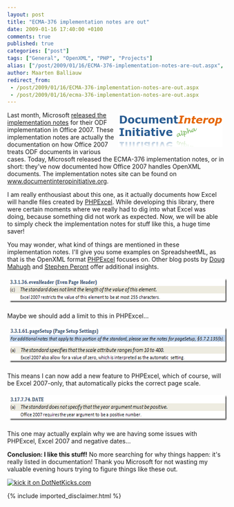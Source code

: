 ```yaml
---
layout: post
title: "ECMA-376 implementation notes are out"
date: 2009-01-16 17:40:00 +0100
comments: true
published: true
categories: ["post"]
tags: ["General", "OpenXML", "PHP", "Projects"]
alias: ["/post/2009/01/16/ECMA-376-implementation-notes-are-out.aspx", "/post/2009/01/16/ecma-376-implementation-notes-are-out.aspx"]
author: Maarten Balliauw
redirect_from:
 - /post/2009/01/16/ECMA-376-implementation-notes-are-out.aspx
 - /post/2009/01/16/ecma-376-implementation-notes-are-out.aspx
---
```

<p>
<img style="margin: 5px; border: 0px" src="/images/WindowsLiveWriter/ECMA376implementationnotesareout_950B/image_3bc0ec8d-6122-4010-99ec-c652cbf3822a.png" border="0" alt="Document Interop Initiative" width="242" height="78" align="right" /> Last month, Microsoft <a href="/post/2008/12/16/Microsoft-launches-Implementation-Notes-(for-ODF).aspx" target="_blank">released the implementation notes</a> for their ODF implementation in Office 2007. These implementation notes are actually the documentation on how Office 2007 treats ODF documents in various cases. Today, Microsoft released the ECMA-376 implementation notes, or in short: they&#39;ve now documented how Office 2007 handles OpenXML documents. The implementation notes site can be found on <a href="http://www.documentinteropinitiative.org">www.documentinteropinitiative.org</a>. 
</p>
<p>
I am really enthousiast about this one, as it actually documents how Excel will handle files created by <a href="http://www.phpexcel.net" target="_blank">PHPExcel</a>. While developing this library, there were certain moments where we really had to dig into what Excel was doing, because something did not work as expected. Now, we will be able to simply check the implementation notes for stuff like this, a huge time saver! 
</p>
<p>
You may wonder, what kind of things are mentioned in these implementation notes. I&#39;ll give you some examples on SpreadsheetML, as that is the OpenXML format <a href="http://www.phpexcel.net" target="_blank">PHPExcel</a> focuses on. Other blog posts by <a href="http://blogs.msdn.com/dmahugh/archive/2009/01/16/ecma-376-implementation-notes-for-office-2007-sp2.aspx" target="_blank">Doug Mahugh</a> and <a href="http://blogs.msdn.com/speront/archive/2009/01/16/9324931.aspx" target="_blank">Stephen Peront</a> offer additional insights.
</p>
<p align="center">
<img style="margin: 5px; border: 0px" src="/images/WindowsLiveWriter/ECMA376implementationnotesareout_950B/image_1d5eee00-052a-446f-9e6a-1bec3baff3ec.png" border="0" alt="image" width="609" height="56" /> 
</p>
<p>
Maybe we should add a limit to this in PHPExcel... 
</p>
<p align="center">
<img style="margin: 5px; border: 0px" src="/images/WindowsLiveWriter/ECMA376implementationnotesareout_950B/image_5124bccd-5d17-412f-bd10-931b52b0d283.png" border="0" alt="image" width="609" height="81" /> 
</p>
<p>
This means I can now add a new feature to PHPExcel, which of course, will be Excel 2007-only, that automatically picks the correct page scale. 
</p>
<p align="center">
<img style="margin: 5px; border: 0px" src="/images/WindowsLiveWriter/ECMA376implementationnotesareout_950B/image_0e77b4d8-890e-41e8-b27e-c9e3f40cefbe.png" border="0" alt="image" width="609" height="59" /> 
</p>
<p>
This one may actually explain why we are having some issues with PHPExcel, Excel 2007 and negative dates... 
</p>
<p>
<strong>Conclusion: I like this stuff!</strong> No more searching for why things happen: it&#39;s really listed in documentation! Thank you Microsoft for not wasting my valuable evening hours trying to figure things like these out. 
</p>
<p>
<a href="http://www.dotnetkicks.com/kick/?url=/post/2009/01/16/ECMA-376-implementation-notes-are-out.aspx&amp;title=ECMA-376 implementation notes are out">
                    <img src="http://www.dotnetkicks.com/Services/Images/KickItImageGenerator.ashx?url=/post/2009/01/16/ECMA-376-implementation-notes-are-out.aspx" border="0" alt="kick it on DotNetKicks.com" />
                  </a>
</p>


{% include imported_disclaimer.html %}

